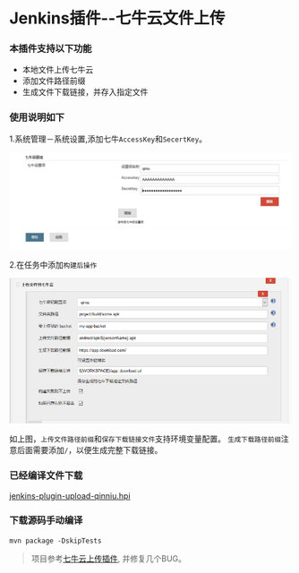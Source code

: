 Jenkins插件--七牛云文件上传
===========

### 本插件支持以下功能

* 本地文件上传七牛云
* 添加文件路径前缀　　
* 生成文件下载链接，并存入指定文件


### 使用说明如下

1.系统管理－系统设置,添加七牛`AccessKey`和`SecertKey`。

![](image/global.png)

2.在任务中添加`构建后操作`

![](image/config.png)

如上图，`上传文件路径前缀`和`保存下载链接文件`支持环境变量配置。
`生成下载路径前缀`注意后面需要添加`/`，以便生成完整下载链接。

### 已经编译文件下载

[jenkins-plugin-upload-qinniu.hpi](jenkins-plugin-upload-qiniu-1.0.hpi)

### 下载源码手动编译
```
mvn package -DskipTests
```

> 项目参考[七牛云上传插件](https://github.com/onloadcc/qiniu-file), 并修复几个BUG。



